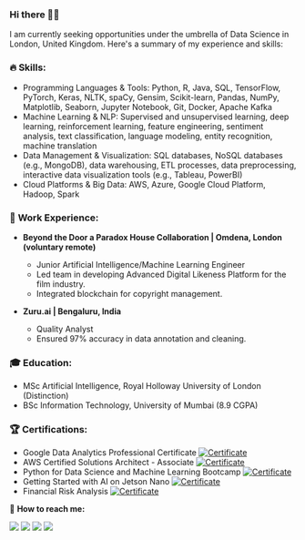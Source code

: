 ### Hi there 👋🏻

I am currently seeking opportunities under the umbrella of Data Science in London, United Kingdom. Here's a summary of my experience and skills:


### 🔥 **Skills:**

- Programming Languages & Tools: Python, R, Java, SQL, TensorFlow, PyTorch, Keras, NLTK, spaCy, Gensim, Scikit-learn, Pandas, NumPy, Matplotlib, Seaborn, Jupyter Notebook, Git, Docker, Apache Kafka 
- Machine Learning & NLP: Supervised and unsupervised learning, deep learning, reinforcement learning, feature engineering, sentiment analysis, text classification, language modeling, entity recognition, machine translation  
- Data Management & Visualization: SQL databases, NoSQL databases (e.g., MongoDB), data warehousing, ETL processes, data preprocessing, interactive data visualization tools (e.g., Tableau, PowerBI) 
- Cloud Platforms & Big Data: AWS, Azure, Google Cloud Platform, Hadoop, Spark  


### 🚀 **Work Experience:**

- **Beyond the Door a Paradox House Collaboration | Omdena, London (voluntary remote)**
  - Junior Artificial Intelligence/Machine Learning Engineer
  - Led team in developing Advanced Digital Likeness Platform for the film industry.
  - Integrated blockchain for copyright management.

- **Zuru.ai | Bengaluru, India**
  - Quality Analyst
  - Ensured 97% accuracy in data annotation and cleaning.

### **🎓 Education:** 

- MSc Artificial Intelligence, Royal Holloway University of London (Distinction) 
- BSc Information Technology, University of Mumbai (8.9 CGPA) 


### **🏆 Certifications:**

- Google Data Analytics Professional Certificate [![Certificate](https://img.icons8.com/doodle/24/000000/certificate.png)](https://example.com) 
- AWS Certified Solutions Architect - Associate [![Certificate](https://img.icons8.com/doodle/24/000000/certificate.png)](https://example.com)
- Python for Data Science and Machine Learning Bootcamp [![Certificate](https://img.icons8.com/doodle/24/000000/certificate.png)](https://example.com) 
- Getting Started with AI on Jetson Nano [![Certificate](https://img.icons8.com/doodle/24/000000/certificate.png)](https://example.com) 
- Financial Risk Analysis [![Certificate](https://img.icons8.com/doodle/24/000000/certificate.png)](https://example.com)


📱 **How to reach me:**


[<img target="_blank" src="https://img.icons8.com/cotton/64/000000/whatsapp--v4.png"/>](https://wa.me/447767935033) 
[<img target="_blank" src="https://img.icons8.com/doodle/64/000000/skype--v1.png"/>](https://join.skype.com/invite/WA1cdNpz3HNt)
[<img target="_blank" src="https://img.icons8.com/doodle/64/000000/linkedin-circled.png"/>](https://www.linkedin.com/in/onkar-sudrik/) 
[<img target="_blank" src="https://img.icons8.com/doodle/64/4285F4/gmail.png"/>](onkarsudrik07@gmail.com) 

